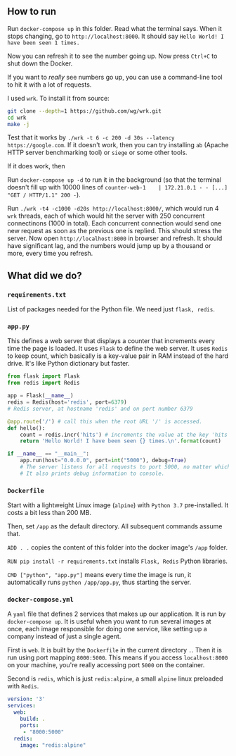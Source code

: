 ## How to run

Run `docker-compose up` in this folder. Read what the terminal says. When it stops changing, go to `http://localhost:8000`. It should say `Hello World! I have been seen 1 times.`

Now you can refresh it to see the number going up. Now press `Ctrl+C` to shut down the Docker.

If you want to *really* see numbers go up, you can use a command-line tool to hit it with a lot of requests.

I used `wrk`. To install it from source:

```bash
git clone --depth=1 https://github.com/wg/wrk.git
cd wrk
make -j
```

Test that it works by `./wrk -t 6 -c 200 -d 30s --latency https://google.com`. If it doesn't work, then you can try installing `ab` (Apache HTTP server benchmarking tool) or `siege` or some other tools.

If it does work, then 

Run `docker-compose up -d` to run it in the background (so that the terminal doesn't fill up with 10000 lines of `counter-web-1    | 172.21.0.1 - - [...] "GET / HTTP/1.1" 200 -`).

Run `./wrk -t4 -c1000 -d20s http://localhost:8000/`, which would run 4 `wrk` threads, each of which would hit the server with 250 concurrent connectinons (1000 in total). Each concurrent connection would send one new request as soon as the previous one is replied. This should stress the server. Now open `http://localhost:8000` in browser and refresh. It should have significant lag, and the numbers would jump up by a thousand or more, every time you refresh.

## What did we do?

### `requirements.txt`

List of packages needed for the Python file. We need just `flask, redis`.

### `app.py`

This defines a web server that displays a counter that increments every time the page is loaded. It uses `Flask` to define the web server. It uses `Redis` to keep count, which basically is a key-value pair in RAM instead of the hard drive. It's like Python dictionary but faster.

```python
from flask import Flask
from redis import Redis

app = Flask(__name__)
redis = Redis(host='redis', port=6379)
# Redis server, at hostname 'redis' and on port number 6379

@app.route('/') # call this when the root URL '/' is accessed.
def hello():
    count = redis.incr('hits') # increments the value at the key 'hits' in the Redis database
    return 'Hello World! I have been seen {} times.\n'.format(count)

if __name__ == "__main__":
    app.run(host="0.0.0.0", port=int("5000"), debug=True) 
    # The server listens for all requests to port 5000, no matter which IP address the request is pointing towards.
    # It also prints debug information to console.
```

### `Dockerfile`

Start with a lightweight Linux image (`alpine`) with `Python 3.7` pre-installed. It costs a bit less than 200 MB.

Then, set `/app` as the default directory. All subsequent commands assume that.

`ADD . .` copies the content of this folder into the docker image's `/app` folder.

`RUN pip install -r requirements.txt` installs `Flask, Redis` Python libraries.

`CMD ["python", "app.py"]` means every time the image is run, it automatically runs `python /app/app.py`, thus starting the server.

### `docker-compose.yml`

A `yaml` file that defines 2 services that makes up our application. It is run by `docker-compose up`. It is useful when you want to run several images at once, each image responsible for doing one service, like setting up a company instead of just a single agent.

First is `web`. It is built by the `Dockerfile` in the current directory `.`. Then it is run using port mapping `8000:5000`. This means if you access `localhost:8000` on your machine, you're really accessing port `5000` on the container.

Second is `redis`, which is just `redis:alpine`, a small `alpine` linux preloaded with `Redis`.

```yaml
version: '3'
services:
  web:
    build: .
    ports:
     - "8000:5000"
  redis:
    image: "redis:alpine"
```